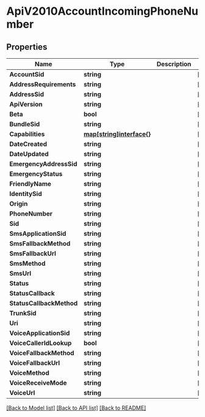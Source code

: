 # ApiV2010AccountIncomingPhoneNumber

## Properties

Name | Type | Description | Notes
------------ | ------------- | ------------- | -------------
**AccountSid** | **string** |  | [optional] 
**AddressRequirements** | **string** |  | [optional] 
**AddressSid** | **string** |  | [optional] 
**ApiVersion** | **string** |  | [optional] 
**Beta** | **bool** |  | [optional] 
**BundleSid** | **string** |  | [optional] 
**Capabilities** | [**map[string]interface{}**](.md) |  | [optional] 
**DateCreated** | **string** |  | [optional] 
**DateUpdated** | **string** |  | [optional] 
**EmergencyAddressSid** | **string** |  | [optional] 
**EmergencyStatus** | **string** |  | [optional] 
**FriendlyName** | **string** |  | [optional] 
**IdentitySid** | **string** |  | [optional] 
**Origin** | **string** |  | [optional] 
**PhoneNumber** | **string** |  | [optional] 
**Sid** | **string** |  | [optional] 
**SmsApplicationSid** | **string** |  | [optional] 
**SmsFallbackMethod** | **string** |  | [optional] 
**SmsFallbackUrl** | **string** |  | [optional] 
**SmsMethod** | **string** |  | [optional] 
**SmsUrl** | **string** |  | [optional] 
**Status** | **string** |  | [optional] 
**StatusCallback** | **string** |  | [optional] 
**StatusCallbackMethod** | **string** |  | [optional] 
**TrunkSid** | **string** |  | [optional] 
**Uri** | **string** |  | [optional] 
**VoiceApplicationSid** | **string** |  | [optional] 
**VoiceCallerIdLookup** | **bool** |  | [optional] 
**VoiceFallbackMethod** | **string** |  | [optional] 
**VoiceFallbackUrl** | **string** |  | [optional] 
**VoiceMethod** | **string** |  | [optional] 
**VoiceReceiveMode** | **string** |  | [optional] 
**VoiceUrl** | **string** |  | [optional] 

[[Back to Model list]](../README.md#documentation-for-models) [[Back to API list]](../README.md#documentation-for-api-endpoints) [[Back to README]](../README.md)


